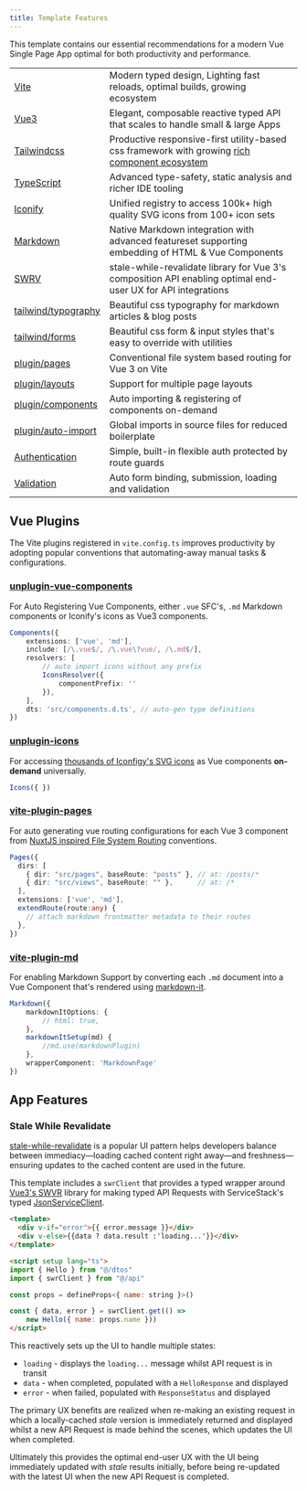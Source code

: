 ```yaml
---
title: Template Features
---
```


This template contains our essential recommendations for a modern Vue Single Page App optimal for both 
productivity and performance.

|||
|-|-|
| [Vite](https://vitejs.dev)   | Modern typed design, Lighting fast reloads, optimal builds, growing ecosystem  |
| [Vue3](https://v3.vuejs.org) | Elegant, composable reactive typed API that scales to handle small & large Apps |
| [Tailwindcss](https://tailwindcss.com) | Productive responsive-first utility-based css framework with growing [rich component ecosystem](https://tailwindcomponents.com) |
| [TypeScript](https://www.typescriptlang.org) | Advanced type-safety, static analysis and richer IDE tooling |
| [Iconify](https://iconify.design) | Unified registry to access 100k+ high quality SVG icons from 100+ icon sets |
| [Markdown](https://github.com/markdown-it/markdown-it) | Native Markdown integration with advanced featureset supporting embedding of HTML & Vue Components |
| [SWRV](https://github.com/Kong/swrv) | stale-while-revalidate library for Vue 3's composition API enabling optimal end-user UX for API integrations |
| [tailwind/typography](https://tailwindcss-typography.vercel.app) | Beautiful css typography for markdown articles & blog posts |
| [tailwind/forms](https://github.com/tailwindlabs/tailwindcss-forms) | Beautiful css form & input styles that's easy to override with utilities |
| [plugin/pages](https://github.com/hannoeru/vite-plugin-pages) | Conventional file system based routing for Vue 3 on Vite |
| [plugin/layouts](https://github.com/JohnCampionJr/vite-plugin-vue-layouts) | Support for multiple page layouts |
| [plugin/components](https://github.com/antfu/unplugin-vue-components) | Auto importing & registering of components on-demand |
| [plugin/auto-import](https://github.com/antfu/unplugin-auto-import) | Global imports in source files for reduced boilerplate |
| [Authentication](https://docs.servicestack.net/auth) | Simple, built-in flexible auth protected by route guards |
| [Validation](https://docs.servicestack.net/validation) | Auto form binding, submission, loading and validation |

## Vue Plugins

The Vite plugins registered in `vite.config.ts` improves productivity by adopting popular conventions that automating-away manual tasks & configurations.

### [unplugin-vue-components](https://github.com/antfu/unplugin-vue-components)

For Auto Registering Vue Components, either `.vue` SFC's, `.md` Markdown components or Iconify's icons as Vue3 components.

```ts
Components({
    extensions: ['vue', 'md'],
    include: [/\.vue$/, /\.vue\?vue/, /\.md$/],
    resolvers: [
        // auto import icons without any prefix
        IconsResolver({
            componentPrefix: ''
        }),
    ],
    dts: 'src/components.d.ts', // auto-gen type definitions
})
```

### [unplugin-icons](https://github.com/antfu/unplugin-icons) 

For accessing [thousands of Iconfigy's SVG icons](https://icon-sets.iconify.design) as Vue components **on-demand** universally.

```ts
Icons({ })
```

### [vite-plugin-pages](https://github.com/hannoeru/vite-plugin-pages)

For auto generating vue routing configurations for each Vue 3 component from 
[NuxtJS inspired File System Routing](https://github.com/hannoeru/vite-plugin-pages#file-system-routing) conventions.

```ts
Pages({
  dirs: [
    { dir: "src/pages", baseRoute: "posts" }, // at: /posts/*
    { dir: "src/views", baseRoute: "" },      // at: /*
  ],
  extensions: ['vue', 'md'],
  extendRoute(route:any) {
    // attach markdown frontmatter metadata to their routes
  },
})
```

### [vite-plugin-md](https://github.com/antfu/vite-plugin-md)

For enabling Markdown Support by converting each `.md` document into a Vue Component that's rendered using 
[markdown-it](https://github.com/markdown-it/markdown-it).

```ts
Markdown({
    markdownItOptions: {
        // html: true,
    },
    markdownItSetup(md) {
        //md.use(markdownPlugin)
    },
    wrapperComponent: 'MarkdownPage'
})
```

## App Features

### Stale While Revalidate

[stale-while-revalidate](https://web.dev/stale-while-revalidate/) is a popular UI pattern helps developers balance 
between immediacy—loading cached content right away—and freshness—ensuring updates to the cached content are used in the future.

This template includes a `swrClient` that provides a typed wrapper around [Vue3's SWVR](https://github.com/Kong/swrv) 
library for making typed API Requests with ServiceStack's typed 
[JsonServiceClient](https://docs.servicestack.net/typescript-add-servicestack-reference).

```html
<template>
  <div v-if="error">{{ error.message }}</div>
  <div v-else>{{data ? data.result :'loading...'}}</div>
</template>

<script setup lang="ts">
import { Hello } from "@/dtos"
import { swrClient } from "@/api"

const props = defineProps<{ name: string }>()

const { data, error } = swrClient.get(() => 
    new Hello({ name: props.name }))
</script>
```

This reactively sets up the UI to handle multiple states:
 - `loading` - displays the `loading...` message whilst API request is in transit
 - `data` - when completed, populated with a `HelloResponse` and displayed
 - `error` - when failed, populated with `ResponseStatus` and displayed

The primary UX benefits are realized when re-making an existing request in which a locally-cached *stale* version
is immediately returned and displayed whilst a new API Request is made behind the scenes, which updates the UI when completed.

Ultimately this provides the optimal end-user UX with the UI being immediately updated with *stale* results initially, 
before being re-updated with the latest UI when the new API Request is completed.
